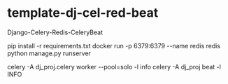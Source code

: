 # template-dj-cel-red-beat
Django-Celery-Redis-CeleryBeat

pip install -r requirements.txt
docker run -p 6379:6379 --name redis redis
python manage.py runserver

celery -A dj_proj.celery worker --pool=solo -l info
celery -A dj_proj beat -l INFO

